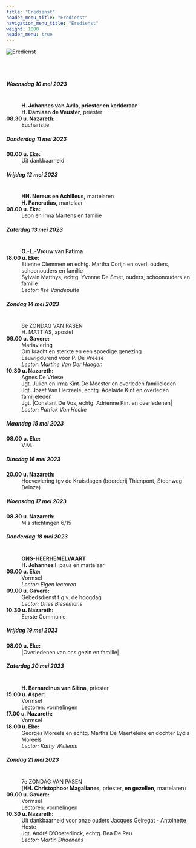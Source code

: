 ```yaml
---
title: "Eredienst"
header_menu_title: "Eredienst"
navigation_menu_title: "Eredienst"
weight: 1000
header_menu: true
---
```


![Eredienst](images/liturgische-vieringen.jpg)

<br>
<br>

##### Woensdag 10 mei 2023  
<dl><dt>&nbsp;</dt><dd><b>H. Johannes van Avila, priester en kerkleraar</b><br><b>H. Damiaan de Veuster</b>, priester<br></dd><dt><b>08.30 u. Nazareth:</b></dt><dd>Eucharistie</dd>
</dl>

##### Donderdag 11 mei 2023  
<dl><dt><b>08.00 u. Eke:</b></dt><dd>Uit dankbaarheid</dd>
</dl>

##### Vrijdag 12 mei 2023  
<dl><dt>&nbsp;</dt><dd><b>HH. Nereus en Achilleus,</b> martelaren<br><b>H. Pancratius,</b> martelaar<br></dd><dt><b>08.00 u. Eke:</b></dt><dd>Leon en Irma Martens en familie</dd>
</dl>

##### Zaterdag 13 mei 2023  
<dl><dt>&nbsp;</dt><dd><b>O.-L.-Vrouw van Fatima</b><br></dd><dt><b>18.00 u. Eke:</b></dt><dd>Etienne Clemmen en echtg. Martha Corijn en overl. ouders, schoonouders en familie<br>Sylvain Matthys, echtg. Yvonne De Smet, ouders, schoonouders en familie<br><i>Lector: Ilse Vandeputte</i></dd>
</dl>

##### Zondag 14 mei 2023  
<dl><dt>&nbsp;</dt><dd>6e ZONDAG VAN PASEN<br>H. MATTIAS, apostel<br></dd><dt><b>09.00 u. Gavere:</b></dt><dd>Mariaviering<br>Om kracht en sterkte en een spoedige genezing<br>Eeuwigdurend voor P. De Vreese<br><i>Lector: Martine Van Der Haegen</i></dd>
<dt><b>10.30 u. Nazareth:</b></dt><dd>Agnes De Vriese<br>Jgt. Julien en Irma Kint-De Meester en overleden familieleden<br>Jgt. Jozef Van Herzeele, echtg. Adelaide Kint en overleden familieleden<br>Jgt. |Constant De Vos, echtg. Adrienne Kint en overledenen|<br><i>Lector: Patrick Van Hecke</i></dd>
</dl>

##### Maandag 15 mei 2023  
<dl><dt><b>08.00 u. Eke:</b></dt><dd>V.M.</dd>
</dl>

##### Dinsdag 16 mei 2023  
<dl><dt><b>20.00 u. Nazareth:</b></dt><dd>Hoeveviering tgv de Kruisdagen (boerderij Thienpont, Steenweg Deinze)</dd>
</dl>

##### Woensdag 17 mei 2023  
<dl><dt><b>08.30 u. Nazareth:</b></dt><dd>Mis stichtingen 6/15</dd>
</dl>

##### Donderdag 18 mei 2023  
<dl><dt>&nbsp;</dt><dd><b>ONS-HEERHEMELVAART</b><br><b>H. Johannes I</b>, paus en martelaar<br></dd><dt><b>09.00 u. Eke:</b></dt><dd>Vormsel<br><i>Lector: Eigen lectoren</i></dd>
<dt><b>09.00 u. Gavere:</b></dt><dd>Gebedsdienst t.g.v. de hoogdag<br><i>Lector: Dries Biesemans</i></dd>
<dt><b>10.30 u. Nazareth:</b></dt><dd>Eerste Communie</dd>
</dl>

##### Vrijdag 19 mei 2023  
<dl><dt><b>08.00 u. Eke:</b></dt><dd>|Overledenen van ons gezin en familie|</dd>
</dl>

##### Zaterdag 20 mei 2023  
<dl><dt>&nbsp;</dt><dd><b>H. Bernardinus van Siëna,</b> priester<br></dd><dt><b>15.00 u. Asper:</b></dt><dd>Vormsel<br>Lectoren: vormelingen</dd>
<dt><b>17.00 u. Nazareth:</b></dt><dd>Vormsel</dd>
<dt><b>18.00 u. Eke:</b></dt><dd>Georges Moreels en echtg. Martha De Maerteleire en dochter Lydia Moreels<br><i>Lector: Kathy Wellems</i></dd>
</dl>

##### Zondag 21 mei 2023  
<dl><dt>&nbsp;</dt><dd>7e ZONDAG VAN PASEN<br>(<b>HH. Christophoor Magalianes,</b> priester, <b>en gezellen,</b> martelaren)<br></dd><dt><b>09.00 u. Gavere:</b></dt><dd>Vormsel<br>Lectoren: vormelingen</dd>
<dt><b>10.30 u. Nazareth:</b></dt><dd>Uit dankbaarheid voor onze ouders Jacques Geiregat - Antoinette Hoste<br>Jgt. André D'Oosterlinck, echtg. Bea De Reu<br><i>Lector: Martin Dhaenens</i></dd>
</dl>
<br>
<br>
<br>


